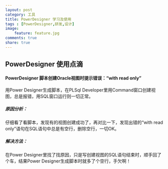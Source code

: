 ```yaml
---
layout: post
category: 工具
title: PowerDesigner 学习及使用
tags : [PowerDesigner,研发,设计]
image:
    feature: feature.jpg
comments: true
share: true
---
```


## PowerDesigner 使用点滴

#### PowerDesigner 脚本创建Oracle视图时提示错误：“with read only”

用Power Designer生成脚本，在PLSql Developer里用Command窗口创建视图，总是报错，用SQL窗口运行则一切正常。

##### 原因分析：

仔细看了看脚本，发现有的视图创建成功了，再对比一下，发现出错的“with read only”语句在SQL语句中总是有空行，删除空行，一切OK。

##### 解决方法：

在Power Designer里找了找原因，只是写创建视图的SQL语句结束时，顺手回了个车，结果Power Designer生成脚本时就多了个空行，手欠啊！
